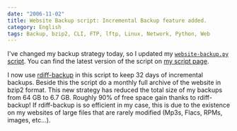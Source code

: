 ```yaml
---
date: "2006-11-02"
title: Website Backup script: Incremental Backup feature added.
category: English
tags: Backup, bzip2, CLI, FTP, lftp, Linux, Network, Python, Web
---
```


I've changed my backup strategy today, so I updated my [`website-backup.py` script](https://github.com/kdeldycke/scripts/blob/master/website-backup.py). You can find the latest version of the script on [my script page](https://github.com/kdeldycke/scripts).

I now use [rdiff-backup](https://www.nongnu.org/rdiff-backup/) in this script to keep 32 days of incremental backups. Beside this the script do a monthly full archive of the website in bzip2 format. This new strategy has reduced the total size of my backups from 64 GB to 6.7 GB. Roughly 90% of free space gain thanks to rdiff-backup! If rdiff-backup is so efficient in my case, this is due to the existence on my websites of large files that are rarely modified (Mp3s, Flacs, RPMs, images, etc...).
